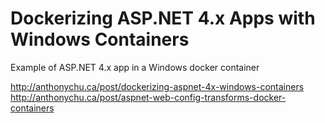 # Dockerizing ASP.NET 4.x Apps with Windows Containers

Example of ASP.NET 4.x app in a Windows docker container

http://anthonychu.ca/post/dockerizing-aspnet-4x-windows-containers
http://anthonychu.ca/post/aspnet-web-config-transforms-docker-containers

